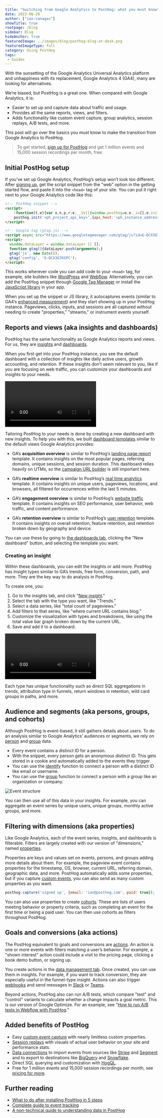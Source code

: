 ```yaml
---
title: "Switching from Google Analytics to PostHog: what you must know"
date: 2023-06-29
author: ["ian-vanagas"]
showTitle: true
rootpage: /blog
sidebar: Blog
hideAnchor: true
featuredImage: ../images/blog/posthog-blog-at-desk.png
featuredImageType: full
category: Using PostHog
tags:
 - Guides
---
```


With the sunsetting of the Google Analytics Universal Analytics platform and unhappiness with its replacement, Google Analytics 4 (GA4), many are looking for alternatives. 

We’re biased, but PostHog is a great one. When compared with Google Analytics, it is:

- Easier to set up and capture data about traffic and usage.
- Provides all the same reports, views, and filters.
- Adds functionality like custom event capture, group analytics, session replays, A/B tests, and more.

This post will go over the basics you must know to make the transition from Google Analytics to PostHog.

> To get started, [sign up for PostHog](https://app.posthog.com/signup) and get 1 million events and 15,000 session recordings per month, free.

## Initial PostHog setup

If you’ve set up Google Analytics, PostHog’s setup won’t look too different. After [signing up](https://app.posthog.com/signup), get the script snippet from the "web" option in the getting started flow, and paste it into the `<head>` tag of your site. You can put it right next to your Google Analytics code like this:

```html
<!-- PostHog snippet -->
<script>
    !function(t,e){var o,n,p,r;e.__SV||(window.posthog=e,e._i=[],e.init=function(i,s,a){function g(t,e){var o=e.split(".");2==o.length&&(t=t[o[0]],e=o[1]),t[e]=function(){t.push([e].concat(Array.prototype.slice.call(arguments,0)))}}(p=t.createElement("script")).type="text/javascript",p.async=!0,p.src=s.api_host+"/static/array.js",(r=t.getElementsByTagName("script")[0]).parentNode.insertBefore(p,r);var u=e;for(void 0!==a?u=e[a]=[]:a="posthog",u.people=u.people||[],u.toString=function(t){var e="posthog";return"posthog"!==a&&(e+="."+a),t||(e+=" (stub)"),e},u.people.toString=function(){return u.toString(1)+".people (stub)"},o="capture identify alias people.set people.set_once set_config register register_once unregister opt_out_capturing has_opted_out_capturing opt_in_capturing reset isFeatureEnabled onFeatureFlags getFeatureFlag getFeatureFlagPayload reloadFeatureFlags group updateEarlyAccessFeatureEnrollment getEarlyAccessFeatures getActiveMatchingSurveys getSurveys".split(" "),n=0;n<o.length;n++)g(u,o[n]);e._i.push([i,s,a])},e.__SV=1)}(document,window.posthog||[]);
    posthog.init('<ph_project_api_key>',{api_host:'<ph_instance_address>'})
</script>

<!-- Google tag (gtag.js) -->
<script async src="https://www.googletagmanager.com/gtag/js?id=G-QCX3G7KSPC"></script>
<script>
  window.dataLayer = window.dataLayer || [];
  function gtag(){dataLayer.push(arguments);}
  gtag('js', new Date());
  gtag('config', 'G-QCX3G7KSPC');
</script>
```

This works wherever code you can add code to your `<head>` tag, for example, site builders like [WordPress](/docs/libraries/wordpress) and [Webflow](/tutorials/webflow). Alternatively, you can add the PostHog snippet through [Google Tag Manager](/docs/libraries/google-tag-manager) or install the [JavaScript library](/docs/libraries/js) in your app. 

When you set up the snippet or JS library, it autocaptures events (similar to GA4’s [enhanced measurement](https://support.google.com/analytics/answer/9216061)) and they start showing up in your PostHog instance. Pageviews, clicks, inputs, and sessions are all captured without needing to create "properties," "streams," or instrument events yourself.

## Reports and views (aka insights and dashboards)

PostHog has the same functionality as Google Analytics reports and views. For us, they are [insights](/docs/product-analytics/insights) and [dashboards](/docs/product-analytics/dashboards). 

When you first get into your PostHog instance, you see the default dashboard with a collection of insights like daily active users, growth accounting, and retention. If these insights don’t seem relevant to you, like if you are focusing on web traffic, you can customize your dashboards and insights to your needs.

![Home dashboard video](../images/blog/google-analytics-to-posthog/home.mp4)

Tailoring PostHog to your needs is done by creating a new dashboard with new insights. To help you with this, we built [dashboard templates](/templates) similar to the default views Google Analytics provides:

- GA’s **acquisition overview** is similar to PostHog’s [landing page report](/templates/landing-dashboard) template. It contains insights on the most popular pages, referring domains, unique sessions, and session duration. This dashboard relies heavily on UTMs, so the [campaign URL builder](https://ga-dev-tools.google/campaign-url-builder/) is still important here.

- GA’s **realtime overview** is similar to PostHog’s [real time analytics](/templates/real-time-dashboard) template. It contains insights on unique users, pageviews, locations, and browsers, all filtered for occurrences within the last 5 minutes.

- GA’s **engagement overview** is similar to PostHog’s [website traffic](/templates/website-dashboard) template. It contains insights on SEO performance, user behavior, web traffic, and content performance.

- GA’s **retention overview** is similar to PostHog’s [user retention](/templates/retention-dashboard) template. It contains insights on overall retention, feature retention, and retention broken down by geography and device.

You can use these by going to [the dashboards tab](https://app.posthog.com/dashboard), clicking the "New dashboard" button, and selecting the template you want. 

### Creating an insight

Within these dashboards, you can edit the insights or add more. PostHog has insight types similar to GA’s trends, free form, conversion, path, and more. They are the key way to do analysis in PostHog.

To create one, you:

1. Go to the insights tab, and click "[New insight](https://app.posthog.com/insights/new)."
2. Select the tab with the type you want, like "Trends."
3. Select a data series, like "total count of pageviews."
4. Add filters to that series, like "where current URL contains blog."
5. Customize the visualization with types and breakdowns, like using the total value bar graph broken down by the current URL.
6. Save and add it to a dashboard.

![Insight video](../images/blog/google-analytics-to-posthog/insight.mp4)

Each type has unique functionality such as direct SQL aggregations in trends, attribution type in funnels, return windows in retention, wild card groups in paths, and more.

## Audience and segments (aka persons, groups, and cohorts)

Although PostHog is event-based, it still gathers details about users. To do an analysis similar to Google Analytics’ audiences or segments, we rely on [person](/docs/data/persons) and [group](/docs/product-analytics/group-analytics) data. 

- Every event contains a distinct ID for a person.
- With the snippet, every person gets an anonymous distinct ID. This gets stored in a cookie and automatically added to the events they trigger.
- You can use the [identify](/docs/data/identify) function to connect a person with a distinct ID like email or username.
- You can use the [group](/docs/product-analytics/group-analytics) function to connect a person with a group like an organization or company.

![Event structure](../images/blog/google-analytics-to-posthog/event.png)

You can then use all of this data in your insights. For example, you can aggregate an event series by unique users, unique groups, monthly active groups, and more. 

## Filtering with dimensions (aka properties)

Like Google Analytics, each of the event series, insights, and dashboards is filterable. Filters are largely created with our version of "dimensions," named [properties](/docs/data/events#event-properties). 

Properties are keys and values set on events, persons, and groups adding more details about them. For example, the pageview event contains properties for the timestamp, OS, browser, current URL, referring domain, geographic data, and more. PostHog automatically adds some properties, but if you capture [custom events](/docs/libraries/js#send-custom-events-with-posthogcapture), you can also send as many custom properties as you want.

```js
posthog.capture('signed up', {email: 'ian@posthog.com', paid: true});
```

You can also use properties to create [cohorts](/docs/data/cohorts). These are lists of users meeting behavior or property criteria, such as completing an event for the first time or being a paid user. You can then use cohorts as filters throughout PostHog. 

## Goals and conversions (aka actions)

The PostHog equivalent to goals and conversions are [actions](/docs/data/actions). An action is one or more events with filters matching a user’s behavior. For example, a "shown interest" action could include a visit to the pricing page, clicking a book demo button, or signing up.

You create actions in the [data management tab](https://app.posthog.com/data-management/actions). Once created, you can use them in insights. For example, if you want to track conversion, they are especially useful in the funnel-type insight. Actions can also trigger [webhooks](/docs/webhooks) and send messages in [Slack](/docs/webhooks/slack) or [Teams](/docs/webhooks/microsoft-teams).

Beyond actions, PostHog also can run A/B tests, which compare "test" and "control" variants to calculate whether a change impacts a goal metric. This is our version of Google Optimize. For an example, see "[How to run A/B tests in Webflow with PostHog](/tutorials/webflow-ab-tests)."

## Added benefits of PostHog

- Easy [custom event capture](/docs/libraries/js#send-custom-events-with-posthogcapture) with nearly limitless custom properties.
- [Session replays](/docs/session-replay) with visuals of actual user behavior on your site and performance stats.
- [Data connections](/docs/cdp) to import events from sources like [Stripe](/cdp/stripe-connector) and [Segment](/cdp/segment) and to export to destinations like [BigQuery](/cdp/bigquery-export) and [Snowflake](/cdp/snowflake-export).
- Direct SQL querying and customization with [HogQL](/docs/product-analytics/hogql).
- Free for 1 million events and 15,000 session recordings per month, see [pricing for more](/pricing).

## Further reading

- [What to do after installing PostHog in 5 steps](/tutorials/next-steps-after-installing)
- [Complete guide to event tracking](/tutorials/event-tracking-guide)
- [A non-technical guide to understanding data in PostHog](/tutorials/non-technical-guide-to-data)